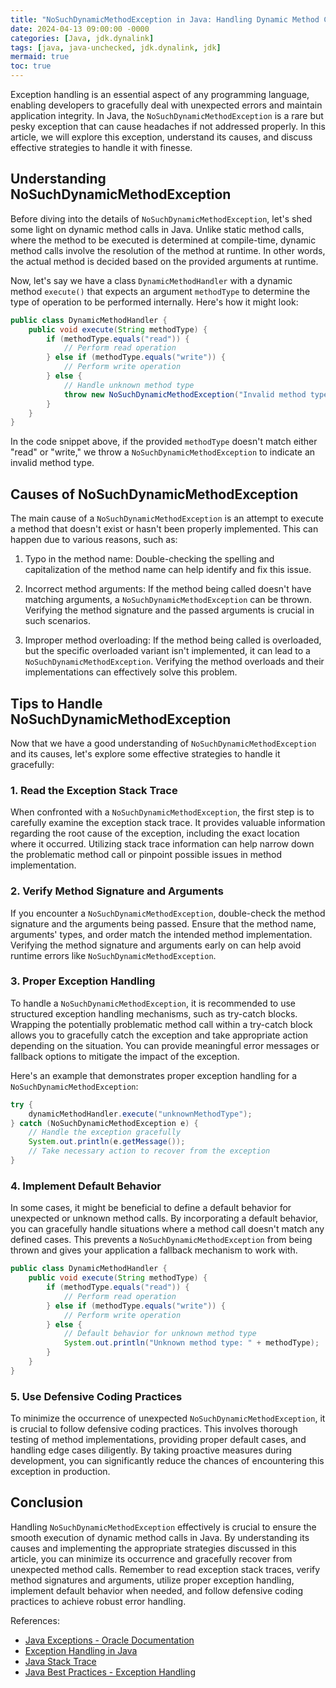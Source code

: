```yaml
---
title: "NoSuchDynamicMethodException in Java: Handling Dynamic Method Calls with Grace"
date: 2024-04-13 09:00:00 -0000
categories: [Java, jdk.dynalink]
tags: [java, java-unchecked, jdk.dynalink, jdk]
mermaid: true
toc: true
---
```



Exception handling is an essential aspect of any programming language, enabling developers to gracefully deal with unexpected errors and maintain application integrity. In Java, the `NoSuchDynamicMethodException` is a rare but pesky exception that can cause headaches if not addressed properly. In this article, we will explore this exception, understand its causes, and discuss effective strategies to handle it with finesse.

## Understanding NoSuchDynamicMethodException

Before diving into the details of `NoSuchDynamicMethodException`, let's shed some light on dynamic method calls in Java. Unlike static method calls, where the method to be executed is determined at compile-time, dynamic method calls involve the resolution of the method at runtime. In other words, the actual method is decided based on the provided arguments at runtime.

Now, let's say we have a class `DynamicMethodHandler` with a dynamic method `execute()` that expects an argument `methodType` to determine the type of operation to be performed internally. Here's how it might look:

```java
public class DynamicMethodHandler {
    public void execute(String methodType) {
        if (methodType.equals("read")) {
            // Perform read operation
        } else if (methodType.equals("write")) {
            // Perform write operation
        } else {
            // Handle unknown method type
            throw new NoSuchDynamicMethodException("Invalid method type: " + methodType);
        }
    }
}
```

In the code snippet above, if the provided `methodType` doesn't match either "read" or "write," we throw a `NoSuchDynamicMethodException` to indicate an invalid method type.

## Causes of NoSuchDynamicMethodException

The main cause of a `NoSuchDynamicMethodException` is an attempt to execute a method that doesn't exist or hasn't been properly implemented. This can happen due to various reasons, such as:

1. Typo in the method name: Double-checking the spelling and capitalization of the method name can help identify and fix this issue.

2. Incorrect method arguments: If the method being called doesn't have matching arguments, a `NoSuchDynamicMethodException` can be thrown. Verifying the method signature and the passed arguments is crucial in such scenarios.

3. Improper method overloading: If the method being called is overloaded, but the specific overloaded variant isn't implemented, it can lead to a `NoSuchDynamicMethodException`. Verifying the method overloads and their implementations can effectively solve this problem.

## Tips to Handle NoSuchDynamicMethodException

Now that we have a good understanding of `NoSuchDynamicMethodException` and its causes, let's explore some effective strategies to handle it gracefully:

### 1. Read the Exception Stack Trace

When confronted with a `NoSuchDynamicMethodException`, the first step is to carefully examine the exception stack trace. It provides valuable information regarding the root cause of the exception, including the exact location where it occurred. Utilizing stack trace information can help narrow down the problematic method call or pinpoint possible issues in method implementation.

### 2. Verify Method Signature and Arguments

If you encounter a `NoSuchDynamicMethodException`, double-check the method signature and the arguments being passed. Ensure that the method name, arguments' types, and order match the intended method implementation. Verifying the method signature and arguments early on can help avoid runtime errors like `NoSuchDynamicMethodException`.

### 3. Proper Exception Handling

To handle a `NoSuchDynamicMethodException`, it is recommended to use structured exception handling mechanisms, such as try-catch blocks. Wrapping the potentially problematic method call within a try-catch block allows you to gracefully catch the exception and take appropriate action depending on the situation. You can provide meaningful error messages or fallback options to mitigate the impact of the exception.

Here's an example that demonstrates proper exception handling for a `NoSuchDynamicMethodException`:

```java
try {
    dynamicMethodHandler.execute("unknownMethodType");
} catch (NoSuchDynamicMethodException e) {
    // Handle the exception gracefully
    System.out.println(e.getMessage());
    // Take necessary action to recover from the exception
}
```

### 4. Implement Default Behavior

In some cases, it might be beneficial to define a default behavior for unexpected or unknown method calls. By incorporating a default behavior, you can gracefully handle situations where a method call doesn't match any defined cases. This prevents a `NoSuchDynamicMethodException` from being thrown and gives your application a fallback mechanism to work with.

```java
public class DynamicMethodHandler {
    public void execute(String methodType) {
        if (methodType.equals("read")) {
            // Perform read operation
        } else if (methodType.equals("write")) {
            // Perform write operation
        } else {
            // Default behavior for unknown method type
            System.out.println("Unknown method type: " + methodType);
        }
    }
}
```

### 5. Use Defensive Coding Practices

To minimize the occurrence of unexpected `NoSuchDynamicMethodException`, it is crucial to follow defensive coding practices. This involves thorough testing of method implementations, providing proper default cases, and handling edge cases diligently. By taking proactive measures during development, you can significantly reduce the chances of encountering this exception in production.

## Conclusion

Handling `NoSuchDynamicMethodException` effectively is crucial to ensure the smooth execution of dynamic method calls in Java. By understanding its causes and implementing the appropriate strategies discussed in this article, you can minimize its occurrence and gracefully recover from unexpected method calls. Remember to read exception stack traces, verify method signatures and arguments, utilize proper exception handling, implement default behavior when needed, and follow defensive coding practices to achieve robust error handling.

References:
- [Java Exceptions - Oracle Documentation](https://docs.oracle.com/javase/tutorial/essential/exceptions/)
- [Exception Handling in Java](https://www.geeksforgeeks.org/exceptions-in-java/)
- [Java Stack Trace](https://www.baeldung.com/java-stack-trace)
- [Java Best Practices - Exception Handling](https://www.javaworld.com/article/2075992/exception-handling/exception-handling-in-java--part-1.html)